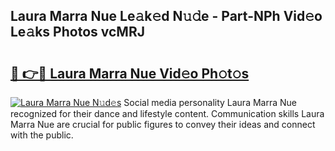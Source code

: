 ## Laura Marra Nue Le𝚊k𝚎d N𝚞𝚍e - Part-NPh Vid𝚎o Le𝚊ks Photos vcMRJ

# <h2><a href="http://fb6wxq.evod.top/?m=Laura+Marra+Nue">🔗 👉🔴 Laura Marra Nue Vid𝚎o Ph𝚘t𝚘s</a></h2>

[![Laura Marra Nue N𝚞d𝚎s](https://i.imgur.com/8V9OHl7.gif)](http://fb6wxq.evod.top/?m=Laura+Marra+Nue)
Social media personality Laura Marra Nue recognized for their dance and lifestyle content. Communication skills Laura Marra Nue are crucial for public figures to convey their ideas and connect with the public. 
